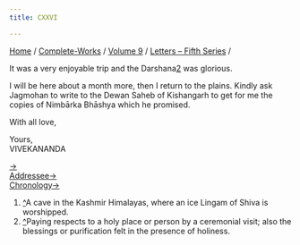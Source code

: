 ```yaml
---
title: CXXVI

---
```



[Home](../../../index.htm) / [Complete-Works](../../complete_works.htm)
/ [Volume 9](../volume_9_contents.htm) / [Letters – Fifth
Series](letters_fifth_series_contents.htm) /

 It was a very enjoyable
trip and the Darshana[2](#fn2) was glorious.

I will be here about a month more, then I return to the plains. Kindly
ask Jagmohan to write to the Dewan Saheb of Kishangarh to get for me the
copies of Nimbārka Bhāshya which he promised.

With all love,

Yours,  
VIVEKANANDA

[→](127_christina.htm)  
[Addressee→](../../volume_5/epistles_first_series/084_your_highness.htm)  
[Chronology→](../../volume_6/epistles_second_series/143_margot.htm)



1.  [^](#fn1_1)A cave in the Kashmir Himalayas, where an ice Lingam of
    Shiva is worshipped.
2.  [^](#fn2_1)Paying respects to a holy place or person by a ceremonial
    visit; also the blessings or purification felt in the presence of
    holiness.
